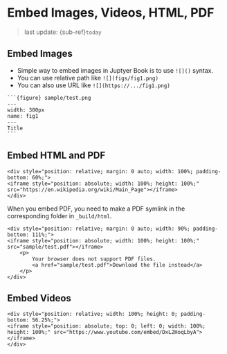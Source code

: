 Embed Images, Videos, HTML, PDF
===
> last update: {sub-ref}`today`
<div style="width: 790px;"></div>


## Embed Images

- Simple way to embed images in Juptyer Book is to use `![]()` syntax.
- You can use relative path like `![](figs/fig1.png)`
- You can also use URL like `![](https://.../fig1.png)`

````{example}
```{figure} sample/test.png
---
width: 300px
name: fig1
---
Title
```
````

## Embed HTML and PDF

```{example}
<div style="position: relative; margin: 0 auto; width: 100%; padding-bottom: 60%;">
<iframe style="position: absolute; width: 100%; height: 100%;" src="https://en.wikipedia.org/wiki/Main_Page"></iframe>
</div>
```

When you embed PDF, you need to make a PDF symlink in the corresponding folder in `_build/html`.

```{example}
<div style="position: relative; margin: 0 auto; width: 90%; padding-bottom: 111%;">
<iframe style="position: absolute; width: 100%; height: 100%;" src="sample/test.pdf"></iframe>
    <p>
        Your browser does not support PDF files.
        <a href="sample/test.pdf">Download the file instead</a>
    </p>
</div>
```

## Embed Videos

```{example}
<div style="position: relative; width: 100%; height: 0; padding-bottom: 56.25%;">
<iframe style="position: absolute; top: 0; left: 0; width: 100%; height: 100%;" src="https://www.youtube.com/embed/DxL2HoqLbyA"></iframe>
</div>
```